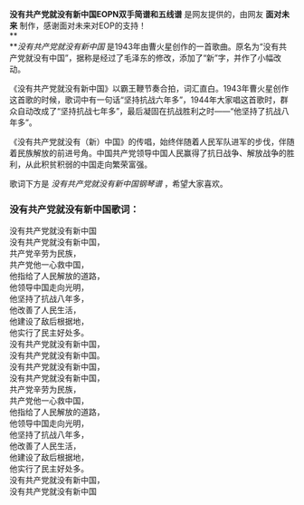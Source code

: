 

**没有共产党就没有新中国EOPN双手简谱和五线谱** 是网友提供的，由网友 **面对未来** 制作，感谢面对未来对EOP的支持！  
**  
**_没有共产党就没有新中国_
是1943年由曹火星创作的一首歌曲。原名为“没有共产党就没有中国”，据称是经过了毛泽东的修改，添加了“新”字，并作了小幅改动。  
  
《没有共产党就没有新中国》以霸王鞭节奏合拍，词汇直白。1943年曹火星创作这首歌的时候，歌词中有一句话“坚持抗战六年多”，1944年大家唱这首歌时，群众自动改成了“坚持抗战七年多”，最后凝固在抗战胜利之时——“他坚持了抗战八年多”。  
  
《没有共产党就没有（新）中国》的传唱，始终伴随着人民军队进军的步伐，伴随着民族解放的前进号角。中国共产党领导中国人民赢得了抗日战争、解放战争的胜利，从此积贫积弱的中国走向繁荣富强。  
  
歌词下方是 _没有共产党就没有新中国钢琴谱_ ，希望大家喜欢。

### 没有共产党就没有新中国歌词：

没有共产党就没有新中国  
没有共产党就没有新中国，  
共产党辛劳为民族，  
共产党他一心救中国，  
他指给了人民解放的道路，  
他领导中国走向光明，  
他坚持了抗战八年多，  
他改善了人民生活，  
他建设了敌后根据地，  
他实行了民主好处多。  
没有共产党就没有新中国，  
没有共产党就没有新中国。  
没有共产党就没有新中国，  
没有共产党就没有新中国，  
共产党辛劳为民族，  
共产党他一心救中国，  
他指给了人民解放的道路，  
他领导中国走向光明，  
他坚持了抗战八年多，  
他改善了人民生活，  
他建设了敌后根据地，  
他实行了民主好处多。  
没有共产党就没有新中国，  
没有共产党就没有新中国

